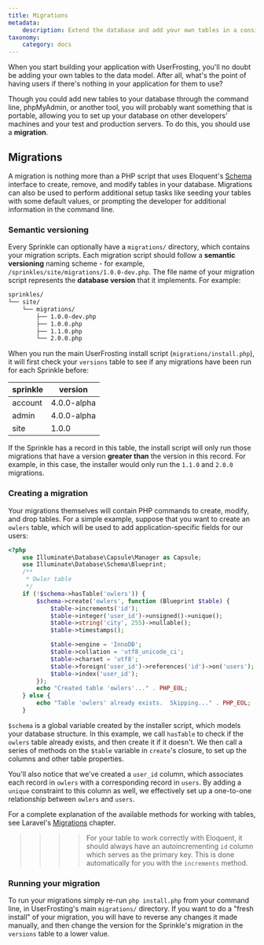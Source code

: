 ```yaml
---
title: Migrations
metadata:
    description: Extend the database and add your own tables in a consistent and easily replicable way with a migration.
taxonomy:
    category: docs
---
```


When you start building your application with UserFrosting, you'll no doubt be adding your own tables to the data model.  After all, what's the point of having users if there's nothing in your application for them to use?

Though you could add new tables to your database through the command line, phpMyAdmin, or another tool, you will probably want something that is portable, allowing you to set up your database on other developers' machines and your test and production servers.  To do this, you should use a **migration**.

## Migrations

A migration is nothing more than a PHP script that uses Eloquent's [Schema](https://laravel.com/docs/5.3/migrations) interface to create, remove, and modify tables in your database.  Migrations can also be used to perform additional setup tasks like seeding your tables with some default values, or prompting the developer for additional information in the command line.

### Semantic versioning

Every Sprinkle can optionally have a `migrations/` directory, which contains your migration scripts.  Each migration script should follow a **semantic versioning** naming scheme - for example, `/sprinkles/site/migrations/1.0.0-dev.php`.  The file name of your migration script represents the **database version** that it implements.  For example:

```bash
sprinkles/
└── site/
    └── migrations/
        ├── 1.0.0-dev.php
        ├── 1.0.0.php
        ├── 1.1.0.php
        └── 2.0.0.php
```

When you run the main UserFrosting install script (`migrations/install.php`), it will first check your `versions` table to see if any migrations have been run for each Sprinkle before:

| sprinkle | version     |
|----------|-------------|
| account  | 4.0.0-alpha |
| admin    | 4.0.0-alpha |
| site     | 1.0.0       |

If the Sprinkle has a record in this table, the install script will only run those migrations that have a version **greater than** the version in this record.  For example, in this case, the installer would only run the `1.1.0` and `2.0.0` migrations.

### Creating a migration

Your migrations themselves will contain PHP commands to create, modify, and drop tables.  For a simple example, suppose that you want to create an `owlers` table, which will be used to add application-specific fields for our users:

```php
<?php
    use Illuminate\Database\Capsule\Manager as Capsule;
    use Illuminate\Database\Schema\Blueprint;
    /**
     * Owler table
     */
    if (!$schema->hasTable('owlers')) {
        $schema->create('owlers', function (Blueprint $table) {
            $table->increments('id');
            $table->integer('user_id')->unsigned()->unique();
            $table->string('city', 255)->nullable();
            $table->timestamps();

            $table->engine = 'InnoDB';
            $table->collation = 'utf8_unicode_ci';
            $table->charset = 'utf8';
            $table->foreign('user_id')->references('id')->on('users');
            $table->index('user_id');
        });
        echo "Created table 'owlers'..." . PHP_EOL;
    } else {
        echo "Table 'owlers' already exists.  Skipping..." . PHP_EOL;
    }
```

`$schema` is a global variable created by the installer script, which models your database structure.  In this example, we call `hasTable` to check if the `owlers` table already exists, and then create it if it doesn't.  We then call a series of methods on the `$table` variable in `create`'s closure, to set up the columns and other table properties.

You'll also notice that we've created a `user_id` column, which associates each record in `owlers` with a corresponding record in `users`.  By adding a `unique` constraint to this column as well, we effectively set up a one-to-one relationship between `owlers` and `users`.

For a complete explanation of the available methods for working with tables, see Laravel's [Migrations](https://laravel.com/docs/5.3/migrations) chapter.

>>>> For your table to work correctly with Eloquent, it should always have an autoincrementing `id` column which serves as the primary key.  This is done automatically for you with the `increments` method.

### Running your migration

To run your migrations simply re-run `php install.php` from your command line, in UserFrosting's main `migrations/` directory.  If you want to do a "fresh install" of your migration, you will have to reverse any changes it made manually, and then change the version for the Sprinkle's migration in the `versions` table to a lower value.
